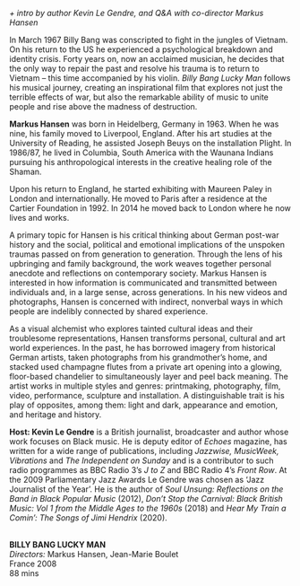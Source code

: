 

_+ intro by author Kevin Le Gendre, and Q&A with co-director Markus Hansen_

In March 1967 Billy Bang was conscripted to fight in the jungles of Vietnam.  
On his return to the US he experienced a psychological breakdown and identity crisis. Forty years on, now an acclaimed musician, he decides that the only way to repair the past and resolve his trauma is to return to Vietnam – this time accompanied by his violin. _Billy Bang Lucky Man_ follows his musical journey, creating an inspirational film that explores not just the terrible effects of war, but also the remarkable ability of music to unite people and rise above the madness of destruction.

**Markus Hansen** was born in Heidelberg, Germany in 1963. When he was nine, his family moved to Liverpool, England. After his art studies at the University of Reading, he assisted Joseph Beuys on the installation Plight.  In 1986/87, he lived in Columbia, South America with the Waunana Indians pursuing his anthropological interests in the creative healing role of  the Shaman.

Upon his return to England, he started exhibiting with Maureen Paley in London and internationally. He moved to Paris after a residence at the Cartier Foundation in 1992. In 2014 he moved back to London where he now lives and works.

A primary topic for Hansen is his critical thinking about German post-war history and the social, political and emotional implications of the unspoken traumas passed on from generation to generation. Through the lens of his upbringing and family background, the work weaves together personal anecdote and reflections on contemporary society. Markus Hansen is interested in how information is communicated and transmitted between individuals and, in a large sense, across generations. In his new videos and photographs, Hansen is concerned with indirect, nonverbal ways in which people are indelibly connected by shared experience.

As a visual alchemist who explores tainted cultural ideas and their troublesome representations, Hansen transforms personal, cultural and art world experiences. In the past, he has borrowed imagery from historical German artists, taken photographs from his grandmother’s home, and stacked used champagne flutes from a private art opening into a glowing, floor-based chandelier to simultaneously layer and peel back meaning. The artist works in multiple styles and genres: printmaking, photography, film, video, performance, sculpture and installation. A distinguishable trait is his play of opposites, among them: light and dark, appearance and emotion, and heritage and history.

**Host: Kevin Le Gendre** is a British journalist, broadcaster and author whose work focuses on Black music. He is deputy editor of _Echoes_ magazine, has written for a wide range of publications, including _Jazzwise, MusicWeek, Vibrations_ and _The Independent on Sunday_ and is a contributor to such radio programmes as BBC Radio 3’s _J to Z_ and BBC Radio 4’s _Front Row_. At the 2009 Parliamentary Jazz Awards Le Gendre was chosen as ‘Jazz Journalist of the Year’. He is the author of _Soul Unsung: Reflections on the Band in Black Popular Music_ (2012), _Don’t Stop the Carnival: Black British Music: Vol 1 from the Middle Ages to the 1960s_ (2018) and _Hear My Train a Comin’: The Songs of Jimi Hendrix_ (2020).
<br><br>

**BILLY BANG LUCKY MAN**  
_Directors:_ Markus Hansen, Jean-Marie Boulet  
France 2008  
88 mins
<br><br>
<!--stackedit_data:
eyJoaXN0b3J5IjpbNzM5MzUyNjY4XX0=
-->